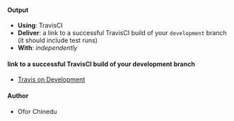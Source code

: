 #### Output
- **Using**: TravisCI
- **Deliver**: a link to a successful TravisCI build of your `development` branch (it should include test runs)
- **With**: *independently*

#### link to a successful TravisCI build of your development branch
- [Travis on Development](https://travis-ci.org/andela-cofor/invertedIndex/builds/209434095)

#### Author
- Ofor Chinedu